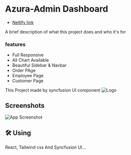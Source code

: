 
# Azura-Admin Dashboard
- [Netlify link](https://azura-admin.netlify.app/)





A brief description of what this project does and who it's for

### features
 - Full Responsive
 - All Chart Available
 - Beautiful Sidebar & Navbar
 - Order PAge
 - Employee Page
 - Customer Page

This Project made by syncfusion UI component
![Logo](https://blogger.googleusercontent.com/img/b/R29vZ2xl/AVvXsEh5YAa3-p-mF1sVOMxuvfJZll80xZ_KzWvs41ZVFRd4Z_00Aq9BuB-IJTZMlDeX9YKa3mEtcdszDkOBxam9JQY3FQ3SLi0DjXk4mDnwod2x2pX3573KT5MGtI1u0lEvPHv4U8uOY6AB3fIenrJjHILgb1smT7DfumAJgbpJYYIFisjUFr9z-tGqXCKKPW4/s1867/azura.jpg)


## Screenshots

![App Screenshot](https://blogger.googleusercontent.com/img/b/R29vZ2xl/AVvXsEgHwKCMzRE7o882kLprm6q2nrHTe3Y1eRYgnxuT_yP_aZXHoEKxZnB1m5BZUeG8LxfnSTFHocsxXQpLlAQx0E4o1VNMVI_-xnvf03bH_OrRP3Ha17jhKU8Izr7z2TM4keeVoUdI2ADHJgUz2LwoQopz-A8Rw1HYIxzalxuBume3Uoim2gt6sfcuV6gdlM4/s1843/cstmer.jpg)


## 🛠 Using
React, Tailwind css And Syncfusion UI...

